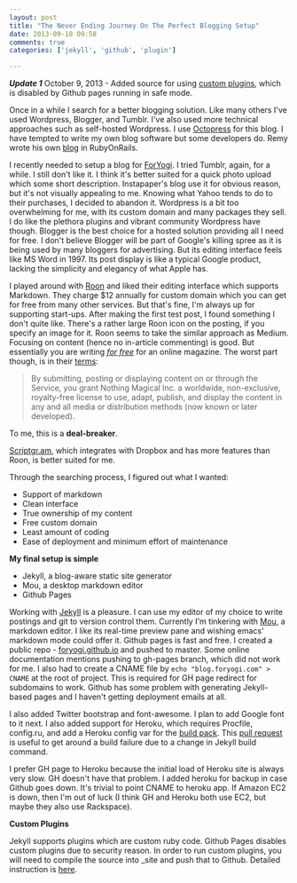 ```yaml
---
layout: post
title: "The Never Ending Journey On The Perfect Blogging Setup"
date: 2013-09-18 09:58
comments: true
categories: ['jekyll', 'github', 'plugin']

---
```


**_Update 1_** October 9, 2013 - Added source for using [custom plugins](#custom_plugins), which is disabled by Github pages running in safe mode.

Once in a while I search for a better blogging solution.  Like many others I've used Wordpress, Blogger, and Tumblr.  I've also used more technical approaches such as self-hosted Wordpress.  I use [Octopress](http://octopress.org) for this blog.  I have tempted to write my own blog software but some developers do.  Remy wrote his own [blog](http://www.whoisremy.com) in RubyOnRails.

I recently needed to setup a blog for [ForYogi](https://foryogi.com).  I tried Tumblr, again, for a while.  I still don't like it.  I think it's better suited for a quick photo upload which some short description.  Instapaper's blog use it for obvious reason, but it's not visually appealing to me.  Knowing what Yahoo tends to do to their purchases, I decided to abandon it.  Wordpress is a bit too overwhelming for me, with its custom domain and many packages they sell.  I do like the plethora plugins and vibrant community Wordpress have though.  Blogger is the best choice for a hosted solution providing all I need for free.  I don't believe Blogger will be part of Google's killing spree as it is being used by many bloggers for advertising.  But its editing interface feels like MS Word in 1997.  Its post display is like a typical Google product, lacking the simplicity and elegancy of what Apple has.

I played around with [Roon](http://roon.io) and liked their editing interface which supports Markdown.  They charge $12 annually for custom domain which you can get for free from many other services.  But that's fine, I'm always up for supporting start-ups.  After making the first test post, I found something I don't quite like.  There's a rather large Roon icon on the posting, if you specify an image for it.  Roon seems to take the similar approach as Medium.  Focusing on content (hence no in-article commenting) is good.  But essentially you are writing _[for free](http://www.marco.org/2013/08/05/be-your-own-platform)_ for an online magazine.  The worst part though, is in their [terms](https://roon.io/terms):
> By submitting, posting or displaying content on or through the Service, you grant Nothing Magical Inc. a worldwide, non-exclusive, royalty-free license to use, adapt, publish, and display the content in any and all media or distribution methods (now known or later developed).

To me, this is a **deal-breaker**.

[Scriptgr.am](http://scriptgr.am), which integrates with Dropbox and has more features than Roon, is better suited for me.

Through the searching process, I figured out what I wanted:

- Support of markdown
- Clean interface
- True ownership of my content
- Free custom domain
- Least amount of coding
- Ease of deployment and minimum effort of maintenance 

__My final setup is simple__

- Jekyll, a blog-aware static site generator
- Mou, a desktop markdown editor
- Github Pages

Working with [Jekyll](http://jekyllrb.com) is a pleasure.  I can use my editor of my choice to write postings and git to version control them.  Currently I'm tinkering with [Mou](mouapp.com), a markdown editor.  I like its real-time preview pane and wishing emacs' markdown mode could offer it.  Github pages is fast and free.  I created a public repo - [foryogi.github.io](https://github.com/foryogi/foryogi.github.io) and pushed to master.  Some online documentation mentions pushing to gh-pages branch, which did not work for me.  I also had to create a CNAME file by `echo "blog.foryogi.com" > CNAME` at the root of project.  This is required for GH page redirect for subdomains to work.  Github has some problem with generating Jekyll-based pages and I haven't getting deployment emails at all.  

I also added Twitter bootstrap and font-awesome.  I plan to add Google font to it next.  I also added support for Heroku, which requires Procfile, config.ru, and add a Heroku config var for the [build pack](https://github.com/mattmanning/heroku-buildpack-ruby-jekyll).  This [pull request](https://github.com/mattmanning/heroku-buildpack-ruby-jekyll/pull/9) is useful to get around a build failure due to a change in Jekyll build command.

I prefer GH page to Heroku because the initial load of Heroku site is always very slow.  GH doesn't have that problem.  I added heroku for backup in case Github goes down. It's trivial to point CNAME to heroku app.  If Amazon EC2 is down, then I'm out of luck (I think GH and Heroku both use EC2, but maybe they also use Rackspace).

**<a id="custom_plugins"></a>Custom Plugins**

Jekyll supports plugins which are custom ruby code.  Github Pages disables custom plugins due to security reason.  In order to run custom plugins, you will need to compile the source into _site and push that to Github.  Detailed instruction is [here](http://ixti.net/software/2013/01/28/using-jekyll-plugins-on-github-pages.html).
